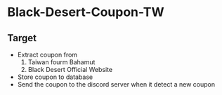 # Black-Desert-Coupon-TW

## Target
- Extract coupon from 
  1. Taiwan fourm Bahamut
  2. Black Desert Official Website
- Store coupon to database
- Send the coupon to the discord server when it detect a new coupon
